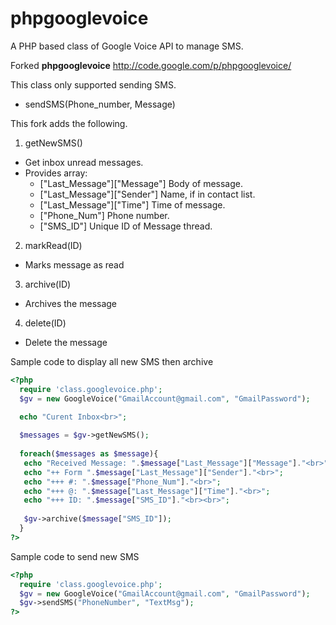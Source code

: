 phpgooglevoice
==============

A PHP based class of Google Voice API to manage SMS.

Forked __phpgooglevoice__ http://code.google.com/p/phpgooglevoice/

This class only supported sending SMS.

* sendSMS(Phone_number, Message)

This fork adds the following.


1. getNewSMS()
  * Get inbox unread messages.
  * Provides array:
    * ["Last_Message"]["Message"] Body of message.
    * ["Last_Message"]["Sender"]  Name, if in contact list.
    * ["Last_Message"]["Time"]    Time of message.
    * ["Phone_Num"]               Phone number.
    * ["SMS_ID"]                  Unique ID of Message thread.


2.  markRead(ID)
  * Marks message as read 
  

3.  archive(ID)                     
  * Archives the message

4.  delete(ID)
  * Delete the message
  

Sample code to display all new SMS then archive
```php
<?php
  require 'class.googlevoice.php';
  $gv = new GoogleVoice("GmailAccount@gmail.com", "GmailPassword");  

  echo "Curent Inbox<br>";
  
  $messages = $gv->getNewSMS();
  
  foreach($messages as $message){
   echo "Received Message: ".$message["Last_Message"]["Message"]."<br>";
   echo "++ Form ".$message["Last_Message"]["Sender"]."<br>";
   echo "+++ #: ".$message["Phone_Num"]."<br>";
   echo "+++ @: ".$message["Last_Message"]["Time"]."<br>";
   echo "+++ ID: ".$message["SMS_ID"]."<br><br>";
	 
   $gv->archive($message["SMS_ID"]);
  }
?>
```

Sample code to send new SMS
```php
<?php
  require 'class.googlevoice.php';
  $gv = new GoogleVoice("GmailAccount@gmail.com", "GmailPassword");
  $gv->sendSMS("PhoneNumber", "TextMsg");
?>  
```



